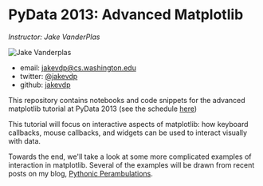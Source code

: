 PyData 2013: Advanced Matplotlib
================================

*Instructor: Jake VanderPlas*

![Jake Vanderplas](https://api.twitter.com/1/users/profile_image/jakevdp?size=bigger)

- email: <jakevdp@cs.washington.edu>
- twitter: [@jakevdp](https://twitter.com/jakevdp)
- github: [jakevdp](http://github.com/jakevdp)

This repository contains notebooks and code snippets for the advanced
matplotlib tutorial at PyData 2013
(see the schedule [here](http://pydata.org/sv2013/schedule/))

This tutorial will focus on interactive aspects of matplotlib: how keyboard
callbacks, mouse callbacks, and widgets can be used to interact visually
with data.

Towards the end, we'll take a look at some more complicated examples of
interaction in matplotlib.  Several of the examples will be drawn from
recent posts on my blog, [Pythonic Perambulations](http://jakevdp.github.com).